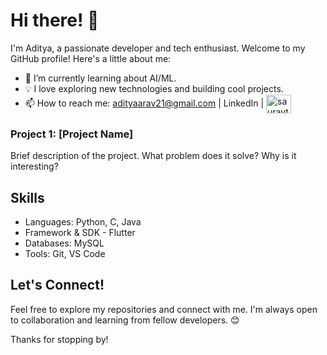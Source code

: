 # Hi there! 👋

I'm Aditya, a passionate developer and tech enthusiast. Welcome to my GitHub profile! Here's a little about me:

- 🌱 I’m currently learning about AI/ML.
- 💡 I love exploring new technologies and building cool projects.
- 📫 How to reach me: adityaarav21@gmail.com | LinkedIn | <a href="https://instagram.com/adi_1359" target="blank"><img align="center" src="https://raw.githubusercontent.com/rahuldkjain/github-profile-readme-generator/master/src/images/icons/Social/instagram.svg" alt="sauravtiwari" height="30" width="40" /></a>

### Project 1: [Project Name]
Brief description of the project. What problem does it solve? Why is it interesting?


## Skills

- Languages: Python, C, Java
- Framework & SDK - Flutter
- Databases: MySQL
- Tools: Git, VS Code

## Let's Connect!

Feel free to explore my repositories and connect with me. I'm always open to collaboration and learning from fellow developers. 😊

Thanks for stopping by!
